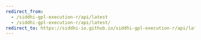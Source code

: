 ```yaml
---
redirect_from:
  - /siddhi-gpl-execution-r/api/latest
  - /siddhi-gpl-execution-r/api/latest/
redirect_to: https://siddhi-io.github.io/siddhi-gpl-execution-r/api/latest/
---
```

